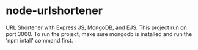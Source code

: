 # node-urlshortener
URL Shortener with Express JS, MongoDB, and EJS. This project run on port 3000. To run the project, make sure mongodb is installed and run the 'npm intall' command first.

